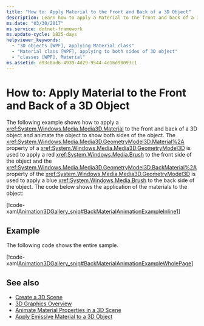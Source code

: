 ```yaml
---
title: "How to: Apply Material to the Front and Back of a 3D Object"
description: Learn how to apply a Material to the front and back of a 3D object and animate the object to show both sides.
ms.date: "03/30/2017"
ms.service: dotnet-framework
ms.update-cycle: 1825-days
helpviewer_keywords:
  - "3D objects [WPF], applying Material class"
  - "Material class [WPF], applying to both sides of 3D object"
  - "classes [WPF], Material"
ms.assetid: d93c8ad6-4939-4d29-9544-4d16d98093c1
---
```

# How to: Apply Material to the Front and Back of a 3D Object

The following example shows how to apply a <xref:System.Windows.Media.Media3D.Material> to the front and back of a 3D object and animate the object to show both sides of the object. The <xref:System.Windows.Media.Media3D.GeometryModel3D.Material%2A> property of a <xref:System.Windows.Media.Media3D.GeometryModel3D> is used to apply a red <xref:System.Windows.Media.Brush> to the front side of the object and the <xref:System.Windows.Media.Media3D.GeometryModel3D.BackMaterial%2A> property of the <xref:System.Windows.Media.Media3D.GeometryModel3D> is used to apply a blue <xref:System.Windows.Media.Brush> to the back side of the object. The code below shows the application of the materials to the object:

[!code-xaml[Animation3DGallery_snip#BackMaterialAnimationExampleInline1](~/samples/snippets/csharp/VS_Snippets_Wpf/Animation3DGallery_snip/CS/BackMaterialAnimationExample.xaml#backmaterialanimationexampleinline1)]

## Example

The following code shows the entire sample.

[!code-xaml[Animation3DGallery_snip#BackMaterialAnimationExampleWholePage](~/samples/snippets/csharp/VS_Snippets_Wpf/Animation3DGallery_snip/CS/BackMaterialAnimationExample.xaml#backmaterialanimationexamplewholepage)]

## See also

- [Create a 3D Scene](how-to-create-a-3-d-scene.md)
- [3D Graphics Overview](3-d-graphics-overview.md)
- [Animate Material Properties in a 3D Scene](how-to-animate-material-properties-in-a-3-d-scene.md)
- [Apply Emissive Material to a 3D Object](how-to-apply-emissive-material-to-a-3-d-object.md)
